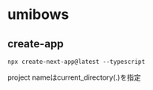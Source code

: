 # umibows

## create-app
```shell
npx create-next-app@latest --typescript
```
project nameはcurrent_directory(.)を指定
